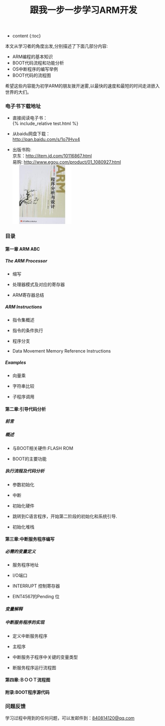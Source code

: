 ﻿---
layout: post
title:  "跟我一步一步学习ARM开发"
categories: ARM
tags:  ARM C IOT
---

* content
{:toc}


本文从学习者的角度出发,分别描述了下面几部分内容:
 - ARM编程的基本知识
 - BOOT代码流程和功能分析
 - OS中断程序的编写举例
 - BOOT代码的流程图  

希望这些内容能为初学ARM的朋友拨开迷雾,以最快的速度和最短的时间走进嵌入世界的大们。








###  电子书下载地址  
  - 直接阅读电子书：     
      {% include_relative test.html %}
  - 从baidu网盘下载：    
      <http://pan.baidu.com/s/1o7IHvx4>

  - 出版书购:     
     京东：<http://item.jd.com/10116867.html>    
     易购: <http://www.egou.com/product/01_1080927.html>     
   ![](51HAvkjRIzL._AA190_.jpg)


### 目录

#### 第一章 ARM ABC

##### The ARM Processor

- 缩写
- 处理器模式及对应的寄存器

- ARM寄存器总结

##### ARM Instructions

- 指令集概述

- 指令的条件执行

- 程序分支

- Data Movement Memory Reference Instructions

##### Examples

- 向量乘

- 字符串比较

- 子程序调用

#### 第二章:引导代码分析

##### 前言

##### 概述

- 与BOOT相关硬件:FLASH ROM

- BOOT的主要功能

##### 执行流程及代码分析

- 参数初始化

- 中断

- 初始化硬件

- 跳转到C语言程序，开始第二阶段的初始化和系统引导.

- 初始化堆栈

#### 第三章:中断服务程序编写

##### 必需的变量定义

- 服务程序地址

- I/O端口

- INTERRUPT 控制寄存器

- EINT4567的Pending 位

##### 变量解释

##### 中断服务程序的实现

- 定义中断服务程序

- 主程序

- 中断服务子程序中关键的变量类型

- 断服务程序运行流程图

#### 第四章:ＢＯＯＴ流程图

#### 附录:BOOT程序源代码
   

### 问题反馈   

学习过程中用到的任何问题，可以发邮件到：840814120@qq.com